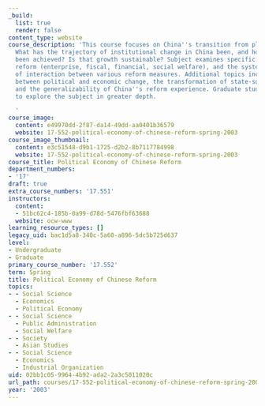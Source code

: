 ```yaml
---
_build:
  list: true
  render: false
content_type: website
course_description: 'This course focuses on China''s transition from plan to market.
  What has the trajectory of institutional change in China been, and how has growth
  been achieved? Is that growth sustainable? Subject examines specific aspects of
  reform (enterprise, fiscal, financial, social welfare), and the systemic consequences
  of interaction between various reform measures. Additional topics include the interaction
  between political and economic change, the transformation of state-society relations,
  and the generalizability of China''s reform experience. Graduate students are expected
  to explore the subject in greater depth.

  '
course_image:
  content: e49970dd-2f87-da14-49dd-aa0401b36579
  website: 17-552-political-economy-of-chinese-reform-spring-2003
course_image_thumbnail:
  content: e3c51548-d9b1-1725-d2b2-8b7117784998
  website: 17-552-political-economy-of-chinese-reform-spring-2003
course_title: Political Economy of Chinese Reform
department_numbers:
- '17'
draft: true
extra_course_numbers: '17.551'
instructors:
  content:
  - 51bc62c4-185b-0a99-d78d-5476fbf63688
  website: ocw-www
learning_resource_types: []
legacy_uid: bac1d5a8-340c-5a60-a896-5dc5b725d637
level:
- Undergraduate
- Graduate
primary_course_number: '17.552'
term: Spring
title: Political Economy of Chinese Reform
topics:
- - Social Science
  - Economics
  - Political Economy
- - Social Science
  - Public Administration
  - Social Welfare
- - Society
  - Asian Studies
- - Social Science
  - Economics
  - Industrial Organization
uid: 02bb1c05-9964-4b92-ada2-2a3c5011020c
url_path: courses/17-552-political-economy-of-chinese-reform-spring-2003
year: '2003'
---
```

